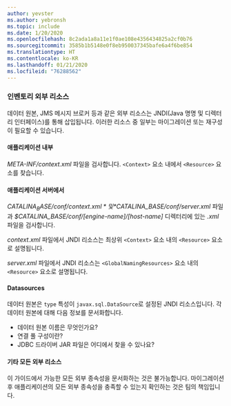 ```yaml
---
author: yevster
ms.author: yebronsh
ms.topic: include
ms.date: 1/20/2020
ms.openlocfilehash: 8c2ada1a8a11e1f0ae108e4356434825a2cf0b76
ms.sourcegitcommit: 3585b1b5148e0f8eb950037345bafe6a4f6be854
ms.translationtype: HT
ms.contentlocale: ko-KR
ms.lasthandoff: 01/21/2020
ms.locfileid: "76288562"
---
```

### <a name="inventory-external-resources"></a>인벤토리 외부 리소스

데이터 원본, JMS 메시지 브로커 등과 같은 외부 리소스는 JNDI(Java 명명 및 디렉터리 인터페이스)를 통해 삽입됩니다. 이러한 리소스 중 일부는 마이그레이션 또는 재구성이 필요할 수 있습니다.

#### <a name="inside-your-application"></a>애플리케이션 내부

*META-INF/context.xml* 파일을 검사합니다. `<Context>` 요소 내에서 `<Resource>` 요소를 찾습니다.

#### <a name="on-the-application-servers"></a>애플리케이션 서버에서

*$CATALINA_BASE/conf/context.xml* 및 *$CATALINA_BASE/conf/server.xml* 파일과 *$CATALINA_BASE/conf/[engine-name]/[host-name]* 디렉터리에 있는 *.xml* 파일을 검사합니다.

*context.xml* 파일에서 JNDI 리소스는 최상위 `<Context>` 요소 내의 `<Resource>` 요소로 설명됩니다.

*server.xml* 파일에서 JNDI 리소스는 `<GlobalNamingResources>` 요소 내의 `<Resource>` 요소로 설명됩니다.

#### <a name="datasources"></a>Datasources

데이터 원본은 `type` 특성이 `javax.sql.DataSource`로 설정된 JNDI 리소스입니다. 각 데이터 원본에 대해 다음 정보를 문서화합니다.

* 데이터 원본 이름은 무엇인가요?
* 연결 풀 구성이란?
* JDBC 드라이버 JAR 파일은 어디에서 찾을 수 있나요?

#### <a name="all-other-external-resources"></a>기타 모든 외부 리소스

이 가이드에서 가능한 모든 외부 종속성을 문서화하는 것은 불가능합니다. 마이그레이션 후 애플리케이션의 모든 외부 종속성을 충족할 수 있는지 확인하는 것은 팀의 책임입니다.
